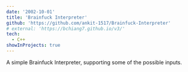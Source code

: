 ```yaml
---
date: '2002-10-01'
title: 'Brainfuck Interpreter'
github: 'https://github.com/ankit-1517/Brainfuck-Interpreter'
# external: 'https://bchiang7.github.io/v3/'
tech:
  - C++
showInProjects: true
---
```


A simple Brainfuck Interpreter, supporting some of the possible inputs.